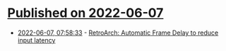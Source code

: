 # [Published on 2022-06-07](index.md)

* [2022-06-07, 07:58:33](https://news.ycombinator.com/item?id=31651128) - [RetroArch: Automatic Frame Delay to reduce input latency](https://www.libretro.com/index.php/retroarch-1-9-13-automatic-frame-delay/)
